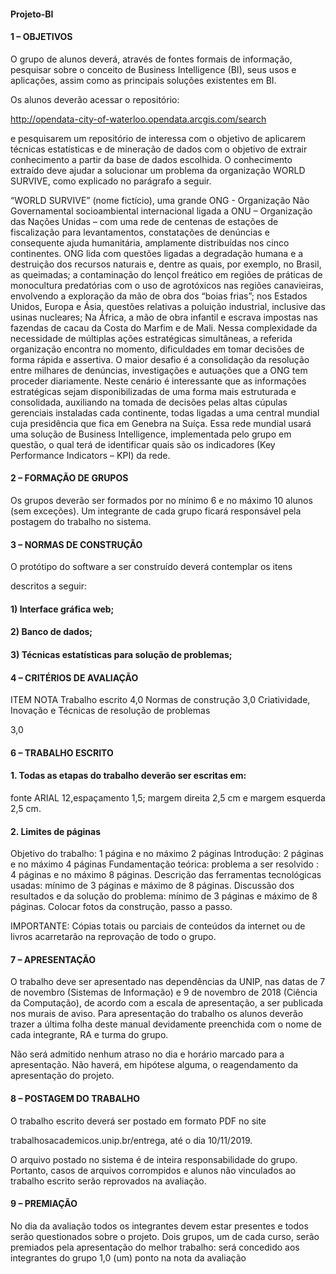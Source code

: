 #### Projeto-BI
#### 1 – OBJETIVOS

O grupo de alunos deverá, através de fontes formais de informação, pesquisar
sobre o conceito de Business Intelligence (BI), seus usos e aplicações, assim como as
principais soluções existentes em BI.

Os alunos deverão acessar o repositório:

http://opendata-city-of-waterloo.opendata.arcgis.com/search

e pesquisarem um repositório de interessa com o objetivo de aplicarem
técnicas estatísticas e de mineração de dados com o objetivo de extrair conhecimento
a partir da base de dados escolhida. O conhecimento extraído deve ajudar a
solucionar um problema da organização WORLD SURVIVE, como explicado no
parágrafo a seguir.

“WORLD SURVIVE” (nome fictício), uma grande ONG - Organização Não
Governamental socioambiental internacional ligada a ONU – Organização das Nações
Unidas – com uma rede de centenas de estações de fiscalização para levantamentos,
constatações de denúncias e consequente ajuda humanitária, amplamente distribuídas
nos cinco continentes. ONG lida com questões ligadas a degradação humana e a
destruição dos recursos naturais e, dentre as quais, por exemplo, no Brasil, as
queimadas; a contaminação do lençol freático em regiões de práticas de monocultura
predatórias com o uso de agrotóxicos nas regiões canavieiras, envolvendo a
exploração da mão de obra dos “boias frias”; nos Estados Unidos, Europa e Ásia,
questões relativas a poluição industrial, inclusive das usinas nucleares; Na África, a
mão de obra infantil e escrava impostas nas fazendas de cacau da Costa do Marfim e
de Mali. Nessa complexidade da necessidade de múltiplas ações estratégicas
simultâneas, a referida organização encontra no momento, dificuldades em tomar
decisões de forma rápida e assertiva. O maior desafio é a consolidação da resolução
entre milhares de denúncias, investigações e autuações que a ONG tem proceder
diariamente. Neste cenário é interessante que as informações estratégicas sejam
disponibilizadas de uma forma mais estruturada e consolidada, auxiliando na tomada
de decisões pelas altas cúpulas gerenciais instaladas cada continente, todas ligadas a
uma central mundial cuja presidência que fica em Genebra na Suíça. Essa rede
mundial usará uma solução de Business Intelligence, implementada pelo grupo em
questão, o qual terá de identificar quais são os indicadores (Key Performance
Indicators – KPI) da rede.

#### 2 – FORMAÇÃO DE GRUPOS

Os grupos deverão ser formados por no mínimo 6 e no máximo 10
alunos (sem exceções). Um integrante de cada grupo ficará responsável pela
postagem do trabalho no sistema.

#### 3 – NORMAS DE CONSTRUÇÃO

O protótipo do software a ser construído deverá contemplar os itens

descritos a seguir:

#### 1) Interface gráfica web;

#### 2) Banco de dados;

#### 3) Técnicas estatísticas para solução de problemas;

#### 4 – CRITÉRIOS DE AVALIAÇÃO

ITEM NOTA
Trabalho escrito 4,0
Normas de construção 3,0
Criatividade, Inovação e Técnicas de
resolução de problemas

3,0

#### 6 – TRABALHO ESCRITO

#### 1. Todas as etapas do trabalho deverão ser escritas em:
fonte ARIAL 12,espaçamento 1,5; margem direita 2,5 cm e margem esquerda 2,5 cm.

#### 2. Limites de páginas

Objetivo do trabalho: 1 página e no máximo 2 páginas
Introdução: 2 páginas e no máximo 4 páginas
Fundamentação teórica: problema a ser resolvido : 4 páginas e no máximo 8
páginas.
Descrição das ferramentas tecnológicas usadas: mínimo de 3 páginas e
máximo de 8 páginas.
Discussão dos resultados e da solução do problema: mínimo de 3 páginas e
máximo de 8 páginas. Colocar fotos da construção, passo a passo.

IMPORTANTE: Cópias totais ou parciais de conteúdos da internet ou de livros
acarretarão na reprovação de todo o grupo.

#### 7 – APRESENTAÇÃO

O trabalho deve ser apresentado nas dependências da UNIP, nas
datas de 7 de novembro (Sistemas de Informação) e 9 de novembro de
2018 (Ciência da Computação), de acordo com a escala de apresentação, a
ser publicada nos murais de aviso. Para apresentação do trabalho os alunos
deverão trazer a última folha deste manual devidamente preenchida com o
nome de cada integrante, RA e turma do grupo.

Não será admitido nenhum atraso no dia e horário marcado
para a apresentação. Não haverá, em hipótese alguma, o reagendamento
da apresentação do projeto.

#### 8 – POSTAGEM DO TRABALHO

O trabalho escrito deverá ser postado em formato PDF no site

trabalhosacademicos.unip.br/entrega, até o dia 10/11/2019.

O arquivo postado no sistema é de inteira responsabilidade do
grupo. Portanto, casos de arquivos corrompidos e alunos não vinculados ao
trabalho escrito serão reprovados na avaliação.

#### 9 – PREMIAÇÃO

No dia da avaliação todos os integrantes devem estar presentes e
todos serão questionados sobre o projeto. Dois grupos, um de cada curso,
serão premiados pela apresentação do melhor trabalho: será concedido aos
integrantes do grupo 1,0 (um) ponto na nota da avaliação
